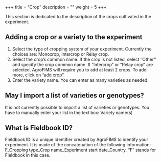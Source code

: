 +++
title = "Crop"
description = ""
weight = 5
+++


This section is dedicated to the description of the crops cultivated in the experiment.


## 	Adding a crop or a variety to the experiment
1.	Select the type of cropping system of your experiment. Currently the choices are: Monocrop, Intercrop or Relay crop.
2.	Select the crop’s common name. If the crop is not listed, select ‘’Other’’ and specify the crop common name. If “Intercrop” or “Relay crop” are selected, AgroFIMS will require you to add at least 2 crops. To add more, click on “add crop”.
3.	Enter the variety name. You can enter as many varieties as needed. 
	
## May I import a list of varieties or genotypes?
It is not currently possible to import a list of varieties or genotypes. You have to manually enter your list in the text box: Variety name(s)

## What is Fieldbook ID?
Fieldbook ID is a unique identifier created by AgroFIMS to identify your experiment. It is made of the concatenation of the following information: F_Cropping type_Crop name_Experiment start date_Country. “F” stands for Fieldbook in this case.